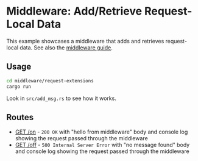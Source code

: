 # Middleware: Add/Retrieve Request-Local Data

This example showcases a middleware that adds and retrieves request-local data. See also the [middleware guide](https://actix.rs/docs/middleware).

## Usage

```sh
cd middleware/request-extensions
cargo run
```

Look in `src/add_msg.rs` to see how it works.

## Routes

- [GET /on](http://localhost:8080/on) - `200 OK` with "hello from middleware" body and console log showing the request passed through the middleware
- [GET /off](http://localhost:8080/off) - `500 Internal Server Error` with "no message found" body and console log showing the request passed through the middleware
